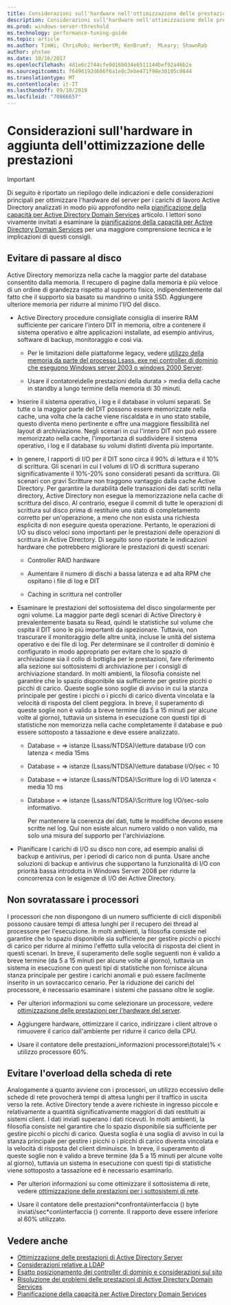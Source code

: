 ```yaml
---
title: Considerazioni sull'hardware nell'ottimizzazione delle prestazioni di Active Directory
description: Considerazioni sull'hardware nell'ottimizzazione delle prestazioni di Active Directory
ms.prod: windows-server-threshold
ms.technology: performance-tuning-guide
ms.topic: article
ms.author: TimWi; ChrisRob; HerbertM; KenBrumf;  MLeary; ShawnRab
author: phstee
ms.date: 10/16/2017
ms.openlocfilehash: 4d1e6c2744cfe0d16b034e6511144bef92a46b2e
ms.sourcegitcommit: f6490192d686f0a1e0c2ebe471f98e30105c0844
ms.translationtype: MT
ms.contentlocale: it-IT
ms.lasthandoff: 09/10/2019
ms.locfileid: "70866657"
---
```

# <a name="hardware-considerations-in-adds-performance-tuning"></a>Considerazioni sull'hardware in aggiunta dell'ottimizzazione delle prestazioni 

>[!Important]
> Di seguito è riportato un riepilogo delle indicazioni e delle considerazioni principali per ottimizzare l'hardware del server per i carichi di lavoro Active Directory analizzati in modo più approfondito nella [pianificazione della capacità per Active Directory Domain Services](https://go.microsoft.com/fwlink/?LinkId=324566) articolo. I lettori sono vivamente invitati a esaminare la [pianificazione della capacità per Active Directory Domain Services](https://go.microsoft.com/fwlink/?LinkId=324566) per una maggiore comprensione tecnica e le implicazioni di questi consigli.

## <a name="avoid-going-to-disk"></a>Evitare di passare al disco

Active Directory memorizza nella cache la maggior parte del database consentito dalla memoria. Il recupero di pagine dalla memoria è più veloce di un ordine di grandezza rispetto al supporto fisico, indipendentemente dal fatto che il supporto sia basato su mandrino o unità SSD. Aggiungere ulteriore memoria per ridurre al minimo l'I/O del disco.

-   Active Directory procedure consigliate consiglia di inserire RAM sufficiente per caricare l'intero DIT in memoria, oltre a contenere il sistema operativo e altre applicazioni installate, ad esempio antivirus, software di backup, monitoraggio e così via.

    -   Per le limitazioni delle piattaforme legacy, vedere [utilizzo della memoria da parte del processo Lsass. exe nei controller di dominio che eseguono Windows server 2003 o windows 2000 Server](https://support.microsoft.com/kb/308356).

    -   Usare il contatore\\delle prestazioni della durata &gt; media della cache in standby a lungo termine della memoria di 30 minuti.

-   Inserire il sistema operativo, i log e il database in volumi separati. Se tutte o la maggior parte del DIT possono essere memorizzate nella cache, una volta che la cache viene riscaldata e in uno stato stabile, questo diventa meno pertinente e offre una maggiore flessibilità nel layout di archiviazione. Negli scenari in cui l'intero DIT non può essere memorizzato nella cache, l'importanza di suddividere il sistema operativo, i log e il database su volumi distinti diventa più importante.

-   In genere, I rapporti di I/O per il DIT sono circa il 90% di lettura e il 10% di scrittura. Gli scenari in cui I volumi di I/O di scrittura superano significativamente il 10%-20% sono considerati pesanti da scrittura. Gli scenari con gravi Scritture non traggono vantaggio dalla cache Active Directory. Per garantire la durabilità delle transazioni dei dati scritti nella directory, Active Directory non esegue la memorizzazione nella cache di scrittura del disco. Al contrario, esegue il commit di tutte le operazioni di scrittura sul disco prima di restituire uno stato di completamento corretto per un'operazione, a meno che non esista una richiesta esplicita di non eseguire questa operazione. Pertanto, le operazioni di I/O su disco veloci sono importanti per le prestazioni delle operazioni di scrittura in Active Directory. Di seguito sono riportate le indicazioni hardware che potrebbero migliorare le prestazioni di questi scenari:

    -   Controller RAID hardware

    -   Aumentare il numero di dischi a bassa latenza e ad alta RPM che ospitano i file di log e DIT

    -   Caching in scrittura nel controller

-   Esaminare le prestazioni del sottosistema del disco singolarmente per ogni volume. La maggior parte degli scenari di Active Directory è prevalentemente basata su Read, quindi le statistiche sul volume che ospita il DIT sono le più importanti da ispezionare. Tuttavia, non trascurare il monitoraggio delle altre unità, incluse le unità del sistema operativo e dei file di log. Per determinare se il controller di dominio è configurato in modo appropriato per evitare che lo spazio di archiviazione sia il collo di bottiglia per le prestazioni, fare riferimento alla sezione sui sottosistemi di archiviazione per i consigli di archiviazione standard. In molti ambienti, la filosofia consiste nel garantire che lo spazio disponibile sia sufficiente per gestire picchi o picchi di carico. Queste soglie sono soglie di avviso in cui la stanza principale per gestire i picchi o i picchi di carico diventa vincolata e la velocità di risposta del client peggiora. In breve, il superamento di queste soglie non è valido a breve termine (da 5 a 15 minuti per alcune volte al giorno), tuttavia un sistema in esecuzione con questi tipi di statistiche non memorizza nella cache completamente il database e può essere sottoposto a tassazione e deve essere analizzato.

    -   Database = =&gt; istanze (Lsass/NTDSA)\\letture database I/O con latenza &lt; media 15ms

    -   Database = =&gt; istanze (Lsass/NTDSA)\\letture database I/O/sec &lt; 10

    -   Database = =&gt; istanze (Lsass/NTDSA)\\Scritture log di I/O latenza &lt; media 10 ms

    -   Database = =&gt; istanze (Lsass/NTDSA)\\Scritture log I/O/sec-solo informativo.

        Per mantenere la coerenza dei dati, tutte le modifiche devono essere scritte nel log. Qui non esiste alcun numero valido o non valido, ma solo una misura del supporto per l'archiviazione.

-   Pianificare I carichi di I/O su disco non core, ad esempio analisi di backup e antivirus, per i periodi di carico non di punta. Usare anche soluzioni di backup e antivirus che supportano la funzionalità di I/O con priorità bassa introdotta in Windows Server 2008 per ridurre la concorrenza con le esigenze di I/O dei Active Directory.

## <a name="dont-over-tax-the-processors"></a>Non sovratassare i processori

I processori che non dispongono di un numero sufficiente di cicli disponibili possono causare tempi di attesa lunghi per il recupero dei thread al processore per l'esecuzione. In molti ambienti, la filosofia consiste nel garantire che lo spazio disponibile sia sufficiente per gestire picchi o picchi di carico per ridurre al minimo l'effetto sulla velocità di risposta dei client in questi scenari. In breve, il superamento delle soglie seguenti non è valido a breve termine (da 5 a 15 minuti per alcune volte al giorno), tuttavia un sistema in esecuzione con questi tipi di statistiche non fornisce alcuna stanza principale per gestire i carichi anomali e può essere facilmente inserito in un sovraccarico cenario. Per la riduzione dei carichi del processore, è necessario esaminare i sistemi che passano oltre le soglie.

-   Per ulteriori informazioni su come selezionare un processore, vedere [ottimizzazione delle prestazioni per l'hardware del server](../../hardware/index.md).

-   Aggiungere hardware, ottimizzare il carico, indirizzare i client altrove o rimuovere il carico dall'ambiente per ridurre il carico della CPU.

-   Usare il contatore delle prestazioni\_informazioni processore\\(totale)% &lt; utilizzo processore 60%.

## <a name="avoid-overloading-the-network-adapter"></a>Evitare l'overload della scheda di rete

Analogamente a quanto avviene con i processori, un utilizzo eccessivo delle schede di rete provocherà tempi di attesa lunghi per il traffico in uscita verso la rete. Active Directory tende a avere richieste in ingresso piccole e relativamente a quantità significativamente maggiori di dati restituiti ai sistemi client. I dati inviati superano i dati ricevuti. In molti ambienti, la filosofia consiste nel garantire che lo spazio disponibile sia sufficiente per gestire picchi o picchi di carico. Questa soglia è una soglia di avviso in cui la stanza principale per gestire i picchi o i picchi di carico diventa vincolata e la velocità di risposta del client diminuisce. In breve, il superamento di queste soglie non è valido a breve termine (da 5 a 15 minuti per alcune volte al giorno), tuttavia un sistema in esecuzione con questi tipi di statistiche viene sottoposto a tassazione ed è necessario esaminarlo.

-   Per ulteriori informazioni su come ottimizzare il sottosistema di rete, vedere [ottimizzazione delle prestazioni per i sottosistemi di rete](../../../../networking/technologies/network-subsystem/net-sub-performance-top.md).

-   Usare il contatore delle prestazioni\*confronta\\interfaccia () byte inviati/sec\*con\\interfaccia () corrente. Il rapporto deve essere inferiore al 60% utilizzato.

## <a name="see-also"></a>Vedere anche
- [Ottimizzazione delle prestazioni di Active Directory Server](index.md)
- [Considerazioni relative a LDAP](ldap-considerations.md)
- [Esatto posizionamento dei controller di dominio e considerazioni sul sito](site-definition-considerations.md)
- [Risoluzione dei problemi delle prestazioni di Active Directory Domain Services](troubleshoot.md) 
- [Pianificazione della capacità per Active Directory Domain Services](https://go.microsoft.com/fwlink/?LinkId=324566)